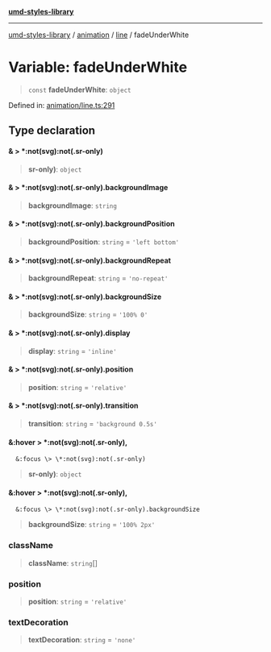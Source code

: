 [**umd-styles-library**](../../../../README.md)

***

[umd-styles-library](../../../../modules.md) / [animation](../../../README.md) / [line](../README.md) / fadeUnderWhite

# Variable: fadeUnderWhite

> `const` **fadeUnderWhite**: `object`

Defined in: [animation/line.ts:291](https://github.com/UMD-Digital/design-system/blob/d4b532fefdb58d8d5a6b9764db295308e13706a9/packages/styles/source/animation/line.ts#L291)

## Type declaration

#### & \> \*:not(svg):not(.sr-only)

> **sr-only)**: `object`

#### & \> \*:not(svg):not(.sr-only).backgroundImage

> **backgroundImage**: `string`

#### & \> \*:not(svg):not(.sr-only).backgroundPosition

> **backgroundPosition**: `string` = `'left bottom'`

#### & \> \*:not(svg):not(.sr-only).backgroundRepeat

> **backgroundRepeat**: `string` = `'no-repeat'`

#### & \> \*:not(svg):not(.sr-only).backgroundSize

> **backgroundSize**: `string` = `'100% 0'`

#### & \> \*:not(svg):not(.sr-only).display

> **display**: `string` = `'inline'`

#### & \> \*:not(svg):not(.sr-only).position

> **position**: `string` = `'relative'`

#### & \> \*:not(svg):not(.sr-only).transition

> **transition**: `string` = `'background 0.5s'`

#### &:hover \> \*:not(svg):not(.sr-only),
      &:focus \> \*:not(svg):not(.sr-only)

> **sr-only)**: `object`

#### &:hover \> \*:not(svg):not(.sr-only),
      &:focus \> \*:not(svg):not(.sr-only).backgroundSize

> **backgroundSize**: `string` = `'100% 2px'`

### className

> **className**: `string`[]

### position

> **position**: `string` = `'relative'`

### textDecoration

> **textDecoration**: `string` = `'none'`
